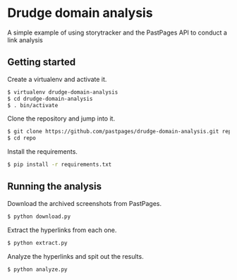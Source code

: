 Drudge domain analysis
======================

A simple example of using storytracker and the PastPages API to conduct a link analysis

Getting started
---------------

Create a virtualenv and activate it.

```bash
$ virtualenv drudge-domain-analysis
$ cd drudge-domain-analysis
$ . bin/activate
```

Clone the repository and jump into it.

```bash
$ git clone https://github.com/pastpages/drudge-domain-analysis.git repo
$ cd repo
```

Install the requirements.

```bash
$ pip install -r requirements.txt
```

Running the analysis
--------------------

Download the archived screenshots from PastPages.

```bash
$ python download.py
```

Extract the hyperlinks from each one.

```bash
$ python extract.py
```

Analyze the hyperlinks and spit out the results.

```bash
$ python analyze.py
```

